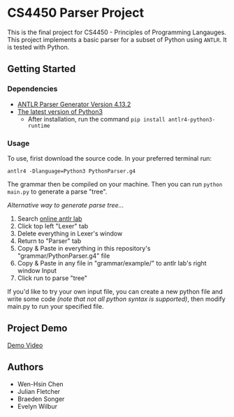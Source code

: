 # CS4450 Parser Project
This is the final project for CS4450 - Principles of Programming Langauges. This project implements a basic parser for a subset of Python using `ANTLR`. It is tested with Python.

## Getting Started
### Dependencies
* [ANTLR Parser Generator Version 4.13.2](https://www.antlr.org/download.html)
* [The latest version of Python3](https://www.python.org/downloads/)
    * After installation, run the command `pip install antlr4-python3-runtime`
### Usage
To use, firist download the source code. In your preferred terminal run:

`antlr4 -Dlanguage=Python3 PythonParser.g4`

The grammar then be compiled on your machine. Then you can run `python main.py` to generate a parse "tree". 

*Alternative way to generate parse tree...*
1. Search [online antlr lab](lab.antlr.org)
2. Click top left "Lexer" tab
3. Delete everything in Lexer's window
4. Return to "Parser" tab
5. Copy & Paste in everything in this repository's "grammar/PythonParser.g4" file
6. Copy & Paste in any file in "grammar/example/" to antlr lab's right window Input 
7. Click run to parse "tree"
   
If you'd like to try your own input file, you can create a new python file and write some code *(note that not all python syntax is supported)*, then modify main.py to run your specified file. 


## Project Demo
[Demo Video](https://youtu.be/-xDXDPQzH8I)

## Authors
* Wen-Hsin Chen
* Julian Fletcher
* Braeden Songer
* Evelyn Wilbur


